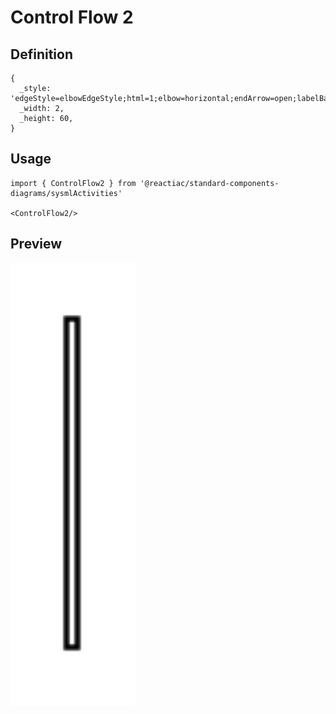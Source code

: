 # Control Flow 2

## Definition

```
{
  _style: 'edgeStyle=elbowEdgeStyle;html=1;elbow=horizontal;endArrow=open;labelBackgroundColor=none;endSize=12;',
  _width: 2,
  _height: 60,
}
```

## Usage

```
import { ControlFlow2 } from '@reactiac/standard-components-diagrams/sysmlActivities'

<ControlFlow2/>
```

## Preview

<img src="./control-flow-2.png" width="200"/>
